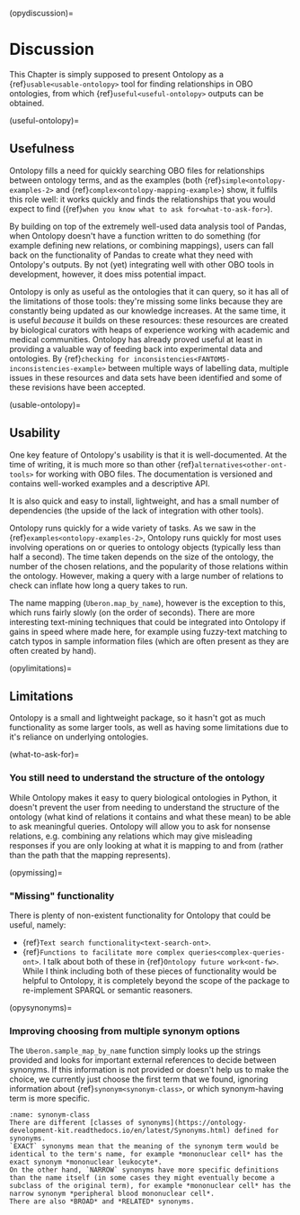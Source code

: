 (opydiscussion)=
# Discussion
This Chapter is simply supposed to present Ontolopy as a {ref}`usable<usable-ontolopy>` tool for finding relationships in OBO ontologies, from which {ref}`useful<useful-ontolopy>` outputs can be obtained.

(useful-ontolopy)=
## Usefulness
Ontolopy fills a need for quickly searching OBO files for relationships between ontology terms, and as the examples (both {ref}`simple<ontolopy-examples-2>` and {ref}`complex<ontolopy-mapping-example>`) show, it fulfils this role well: it works quickly and finds the relationships that you would expect to find ({ref}`when you know what to ask for<what-to-ask-for>`).

By building on top of the extremely well-used data analysis tool of Pandas, when Ontolopy doesn't have a function written to do something (for example defining new relations, or combining mappings), users can fall back on the functionality of Pandas to create what they need with Ontolopy's outputs.
By not (yet) integrating well with other OBO tools in development, however, it does miss potential impact.

Ontolopy is only as useful as the ontologies that it can query, so it has all of the limitations of those tools: they're missing some links because they are constantly being updated as our knowledge increases.
At the same time, it is useful *because* it builds on these resources: these resources are created by biological curators with heaps of experience working with academic and medical communities.
Ontolopy has already proved useful at least in providing a valuable way of feeding back into experimental data and ontologies.
By {ref}`checking for inconsistencies<FANTOM5-inconsistencies-example>` between multiple ways of labelling data, multiple issues in these resources and data sets have been identified and some of these revisions have been accepted. 


(usable-ontolopy)=
## Usability

One key feature of Ontolopy's usability is that it is well-documented.
At the time of writing, it is much more so than other {ref}`alternatives<other-ont-tools>` for working with OBO files.
The documentation is versioned and contains well-worked examples and a descriptive API.

It is also quick and easy to install, lightweight, and has a small number of dependencies (the upside of the lack of integration with other tools).

[//]: # (TODO: Compare with speeds of Protege/OwlReady2 for similar tasks: would need to use SPARQL queries to find all relations between objects - https://owlready2.readthedocs.io/en/v0.32/sparql.html - https://stackoverflow.com/questions/39560665/find-all-relations-between-2-nodes-using-sparql )
Ontolopy runs quickly for a wide variety of tasks.
As we saw in the {ref}`examples<ontolopy-examples-2>`, Ontolopy runs quickly for most uses involving operations on or queries to ontology objects (typically less than half a second). 
The time taken depends on the size of the ontology, the number of the chosen relations, and the popularity of those relations within the ontology.
However, making a query with a large number of relations to check can inflate how long a query takes to run.

The name mapping (`Uberon.map_by_name`), however is the exception to this, which runs fairly slowly (on the order of seconds). 
There are more interesting text-mining techniques that could be integrated into Ontolopy if gains in speed where made here, for example using fuzzy-text matching to catch typos in sample information files (which are often present as they are often created by hand).

(opylimitations)=
## Limitations
Ontolopy is a small and lightweight package, so it hasn't got as much functionality as some larger tools, as well as having some limitations due to it's reliance on underlying ontologies.

(what-to-ask-for)=
### You still need to understand the structure of the ontology
While Ontolopy makes it easy to query biological ontologies in Python, it doesn't prevent the user from needing to understand the structure of the ontology (what kind of relations it contains and what these mean) to be able to ask meaningful queries.
Ontolopy will allow you to ask for nonsense relations, e.g. combining any relations which may give misleading responses if you are only looking at what it is mapping to and from (rather than the path that the mapping represents).

(opymissing)=
### "Missing" functionality
There is plenty of non-existent functionality for Ontolopy that could be useful, namely:
- {ref}`Text search functionality<text-search-ont>`.
- {ref}`Functions to facilitate more complex queries<complex-queries-ont>`.
I talk about both of these in {ref}`Ontolopy future work<ont-fw>`.
While I think including both of these pieces of functionality would be helpful to Ontolopy, it is completely beyond the scope of the package to re-implement SPARQL or semantic reasoners.

[//]: # (TODO: Explain quality of coverage where that's relevant - if anywhere)
<!--
(quality-coverage)=
### Mapping quality and coverage are constrained by ontologies
[//]: # (TODO: Write)
-->


[//]: # (TODO: Move this to a limitation of the mapping itself)
<!--
### Only maps to one term
When mapping by ontology or name, multiple mappings can be retrieved, but when finding an overall mapping, only one (per method) is chosen. 
An good example of this is leukocytes, which are part of the blood and the immune system.
-->

(opysynonyms)=
### Improving choosing from multiple synonym options
The `Uberon.sample_map_by_name` function simply looks up the strings provided and looks for important external references to decide between synonyms. If this information is not provided or doesn't help us to make the choice, we currently just choose the first term that we found, ignoring information about  {ref}`synonym<synonym-class>`, or which synonym-having term is more specific.

```{margin} Classes of synonyms
:name: synonym-class
There are different [classes of synonyms](https://ontology-development-kit.readthedocs.io/en/latest/Synonyms.html) defined for synonyms. 
`EXACT` synonyms mean that the meaning of the synonym term would be identical to the term's name, for example *mononuclear cell* has the exact synonym *mononuclear leukocyte*. 
On the other hand, `NARROW` synonyms have more specific definitions than the name itself (in some cases they might eventually become a subclass of the original term), for example *mononuclear cell* has the narrow synonym *peripheral blood mononuclear cell*.
There are also *BROAD* and *RELATED* synonyms.
```

<!--
(opyimplementation)=
### Implementation
[//]: # (TODO: Write)

Some of the implementation choices are a little unusual, for example:
- representing relationships internally as relation paths (strings).
- not matching up with existing tools
-->


